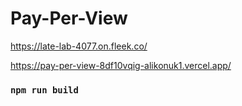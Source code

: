 # Pay-Per-View

https://late-lab-4077.on.fleek.co/

https://pay-per-view-8df10vqig-alikonuk1.vercel.app/

### `npm run build`
